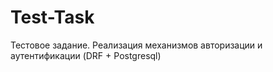 # Test-Task
Тестовое задание. Реализация механизмов авторизации и аутентификации (DRF + Postgresql)
